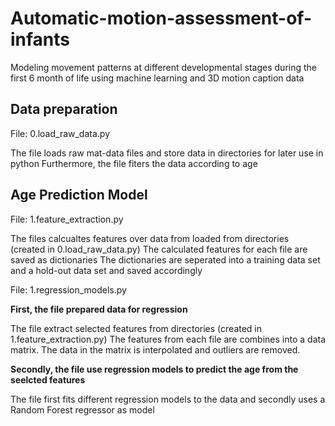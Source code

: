 # Automatic-motion-assessment-of-infants
Modeling movement patterns at different developmental stages during the first 6 month of life using machine learning and 3D motion caption data


## Data preparation

File: 0.load_raw_data.py

The file loads raw mat-data files and store data in directories for later use in python
Furthermore, the file fiters the data according to age

## Age Prediction Model

File: 1.feature_extraction.py

The files calcualtes features over data from loaded from directories (created in 0.load_raw_data.py)
The calculated features for each file are saved as dictionaries 
The dictionaries are seperated into a training data set and a hold-out data set and saved accordingly

File: 1.regression_models.py

**First, the file prepared data for regression**

The file extract selected features from directories (created in 1.feature_extraction.py)
The features from each file are combines into a data matrix. The data in the matrix is interpolated and outliers are removed.

**Secondly, the file use regression models to predict the age from the seelcted features**

The file first fits different regression models to the data and secondly uses a Random Forest regressor as model
